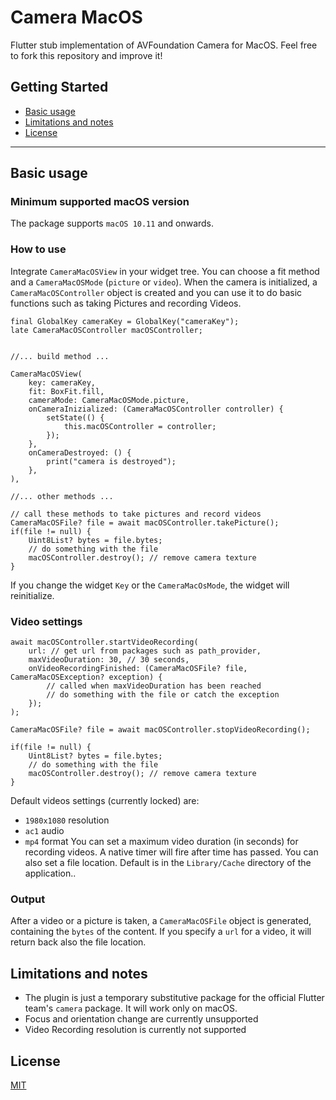 # Camera MacOS

Flutter stub implementation of AVFoundation Camera for MacOS.
Feel free to fork this repository and improve it!

## Getting Started

- [Basic usage](#basic-usage)
- [Limitations and notes](#limitations-and-notes)
- [License](#license)

---

## Basic usage

### Minimum supported macOS version ###
The package supports ```macOS 10.11``` and onwards.
### How to use ###
Integrate ```CameraMacOSView``` in your widget tree.
You can choose a fit method and a ```CameraMacOSMode``` (```picture``` or ```video```).
When the camera is initialized, a ```CameraMacOSController``` object is created and you can use it to do basic functions such as taking Pictures and recording Videos.

```
final GlobalKey cameraKey = GlobalKey("cameraKey");
late CameraMacOSController macOSController;


//... build method ...

CameraMacOSView(
    key: cameraKey,
    fit: BoxFit.fill,
    cameraMode: CameraMacOSMode.picture,
    onCameraInizialized: (CameraMacOSController controller) {
        setState(() {
            this.macOSController = controller;
        });
    },
    onCameraDestroyed: () {
        print("camera is destroyed");
    },
),

//... other methods ...

// call these methods to take pictures and record videos
CameraMacOSFile? file = await macOSController.takePicture();
if(file != null) {
    Uint8List? bytes = file.bytes;
    // do something with the file
    macOSController.destroy(); // remove camera texture
}

```

If you change the widget ```Key``` or the ```CameraMacOsMode```, the widget will reinitialize.

### Video settings ###

```
await macOSController.startVideoRecording(
    url: // get url from packages such as path_provider,
    maxVideoDuration: 30, // 30 seconds,
    onVideoRecordingFinished: (CameraMacOSFile? file, CameraMacOSException? exception) {
        // called when maxVideoDuration has been reached
        // do something with the file or catch the exception
    });
);

CameraMacOSFile? file = await macOSController.stopVideoRecording();

if(file != null) {
    Uint8List? bytes = file.bytes;
    // do something with the file
    macOSController.destroy(); // remove camera texture
}

```


Default videos settings (currently locked) are:
- ```1980x1080``` resolution
- ```ac1``` audio
- ```mp4``` format
You can set a maximum video duration (in seconds) for recording videos. A native timer will fire after time has passed.
You can also set a file location. Default is in the ```Library/Cache``` directory of the application..

### Output ###
After a video or a picture is taken, a ```CameraMacOSFile``` object is generated, containing the ```bytes``` of the content. If you specify a ```url``` for a video, it will return back also the file location.

## Limitations and notes

- The plugin is just a temporary substitutive package for the official Flutter team's ```camera``` package. It will work only on macOS.
- Focus and orientation change are currently unsupported
- Video Recording resolution is currently not supported

## License

[MIT](https://github.com/riccardo-lomazzi/webview_macos/blob/main/LICENSE)

